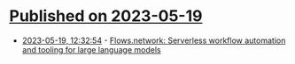 # [Published on 2023-05-19](index.md)

* [2023-05-19, 12:32:54](https://lobste.rs/s/d6cazt/flows_network_serverless_workflow) - [Flows.network: Serverless workflow automation and tooling for large language models](https://flows.network/)

